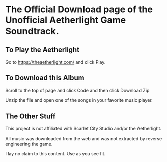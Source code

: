 # The Official Download page of the Unofficial Aetherlight Game Soundtrack.

## To Play the Aetherlight

Go to https://theaetherlight.com/ and click Play.

## To Download this Album

Scroll to the top of page and click Code and then click Download Zip

Unzip the file and open one of the songs in your favorite music player.

## The Other Stuff

This project is not affiliated with Scarlet City Studio and/or the Aetherlight.

All music was downloaded from the web and was not extracted by reverse engineering the game.

I lay no claim to this content. Use as you see fit.
